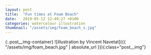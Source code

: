 ```yaml
---
layout: post
title:  "Fun times at Foam Beach"
date:   2019-05-12 12:49:27 +0100
categories: watercolour illustration
thumbnail: "/assets/img/foam_beach_s.jpg"
---
```

{:.post__img-container}
  ![illustration by Vincent Navetat]({{ "/assets/img/foam_beach.jpg" | absolute_url }}){:class="post__img"}
